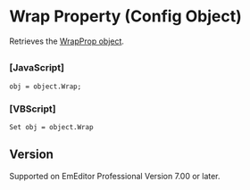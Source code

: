 # Wrap Property (Config Object)

Retrieves the [WrapProp object](../wrap_prop/index).

## 

### \[JavaScript\]

```
obj = object.Wrap;
```

### \[VBScript\]

```
Set obj = object.Wrap
```

## Version

Supported on EmEditor Professional Version 7.00 or later.
